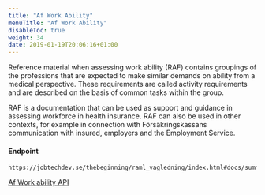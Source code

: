 ```yaml
---
title: "Af Work Ability"
menuTitle: "Af Work Ability"
disableToc: true
weight: 34
date: 2019-01-19T20:06:16+01:00
---
```


Reference material when assessing work ability (RAF) contains groupings of the professions that are expected to make similar demands on ability from a medical perspective.
These requirements are called activity requirements and are described on the basis of common tasks within the group.

RAF is a documentation that can be used as support and guidance in assessing workforce in health insurance. RAF can also be used in other contexts, for example in connection with Försäkringskassans communication with insured, employers and the Employment Service.

#### Endpoint
```
https://jobtechdev.se/thebeginning/raml_vagledning/index.html#docs/summary/summary
```

[Af Work ability API](/thebeginning/raml_vagledning/index.html#docs/summary/summary)

